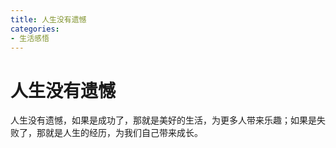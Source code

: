 ```yaml
---
title: 人生没有遗憾
categories:
- 生活感悟
---
```


# 人生没有遗憾

人生没有遗憾，如果是成功了，那就是美好的生活，为更多人带来乐趣；如果是失败了，那就是人生的经历，为我们自己带来成长。